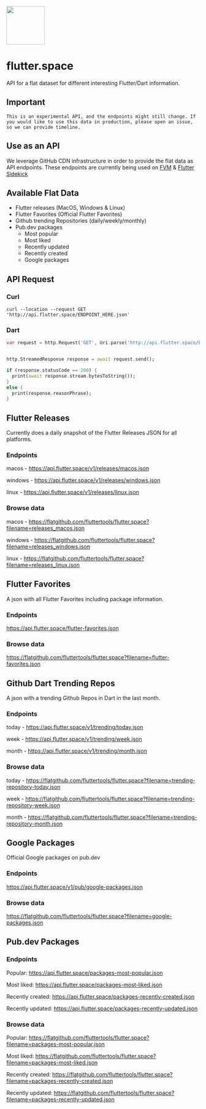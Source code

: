 <p>
  <img width="100" src="https://raw.githubusercontent.com/fluttertools/flutter.space/main/assets/space_icon.svg">
</p>

# flutter.space

API for a flat dataset for different interesting Flutter/Dart information.

## Important

```text
This is an experimental API, and the endpoints might still change. If you would like to use this data in production, please open an issue, so we can provide timeline.
```

## Use as an API

We leverage GitHub CDN infrastructure in order to provide the flat data as API endpoints. These endpoints are currently being used on [FVM](https://github.com/fluttertools/fvm) & [Flutter Sidekick](https://github.com/fluttertools/sidekick)

## Available Flat Data

- Flutter releases (MacOS, Windows & Linux)
- Flutter Favorites (Official Flutter Favorites)
- Github trending Repositories (daily/weekly/monthly)
- Pub.dev packages
  - Most popular
  - Most liked
  - Recently updated
  - Recently created
  - Google packages

## API Request

### Curl
```curl
curl --location --request GET 'http://api.flutter.space/ENDPOINT_HERE.json'
```

### Dart

```dart
var request = http.Request('GET', Uri.parse('http://api.flutter.space/ENDPOINT_HERE.json'));


http.StreamedResponse response = await request.send();

if (response.statusCode == 200) {
  print(await response.stream.bytesToString());
}
else {
  print(response.reasonPhrase);
}

```

## Flutter Releases

Currently does a daily snapshot of the Flutter Releases JSON for all platforms.

### Endpoints

macos - https://api.flutter.space/v1/releases/macos.json

windows - https://api.flutter.space/v1/releases/windows.json

linux - https://api.flutter.space/v1/releases/linux.json

### Browse data

macos - https://flatgithub.com/fluttertools/flutter.space?filename=releases_macos.json

windows - https://flatgithub.com/fluttertools/flutter.space?filename=releases_windows.json

linux - https://flatgithub.com/fluttertools/flutter.space?filename=releases_linux.json

## Flutter Favorites

A json with all Flutter Favorites including package information.

### Endpoints

https://api.flutter.space/flutter-favorites.json

### Browse data

https://flatgithub.com/fluttertools/flutter.space?filename=flutter-favorites.json

## Github Dart Trending Repos

A json with a trending Github Repos in Dart in the last month.

### Endpoints

today - https://api.flutter.space/v1/trending/today.json

week - https://api.flutter.space/v1/trending/week.json

month - https://api.flutter.space/v1/trending/month.json


### Browse data

today - https://flatgithub.com/fluttertools/flutter.space?filename=trending-repository-today.json

week - https://flatgithub.com/fluttertools/flutter.space?filename=trending-repository-week.json

month - https://flatgithub.com/fluttertools/flutter.space?filename=trending-repository-month.json

## Google Packages

Official Google packages on pub.dev

### Endpoints

https://api.flutter.space/v1/pub/google-packages.json

### Browse data

https://flatgithub.com/fluttertools/flutter.space?filename=google-packages.json


## Pub.dev Packages

### Endpoints

Popular: https://api.flutter.space/packages-most-popular.json

Most liked: https://api.flutter.space/packages-most-liked.json

Recently created: https://api.flutter.space/packages-recently-created.json

Recently updated: https://api.flutter.space/packages-recently-updated.json


### Browse data

Popular: https://flatgithub.com/fluttertools/flutter.space?filename=packages-most-popular.json

Most liked: https://flatgithub.com/fluttertools/flutter.space?filename=packages-most-liked.json

Recently created: https://flatgithub.com/fluttertools/flutter.space?filename=packages-recently-created.json

Recently updated: https://flatgithub.com/fluttertools/flutter.space?filename=packages-recently-updated.json

